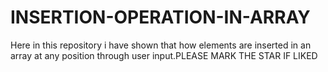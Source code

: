 # INSERTION-OPERATION-IN-ARRAY
Here in this repository i have shown that how elements are inserted in an array at any position through user input.PLEASE MARK THE STAR IF LIKED
